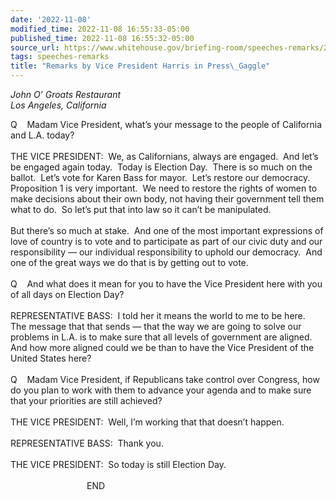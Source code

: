 ```yaml
---
date: '2022-11-08'
modified_time: 2022-11-08 16:55:33-05:00
published_time: 2022-11-08 16:55:32-05:00
source_url: https://www.whitehouse.gov/briefing-room/speeches-remarks/2022/11/08/remarks-by-vice-president-harris-in-press-gaggle-7/
tags: speeches-remarks
title: "Remarks by Vice President Harris in Press\_Gaggle"
---
```

 
*John O’ Groats Restaurant  
Los Angeles, California*

Q    Madam Vice President, what’s your message to the people of
California and L.A. today?  
   
THE VICE PRESIDENT:  We, as Californians, always are engaged.  And let’s
be engaged again today.  Today is Election Day.  There is so much on the
ballot.  Let’s vote for Karen Bass for mayor.  Let’s restore our
democracy.  Proposition 1 is very important.  We need to restore the
rights of women to make decisions about their own body, not having their
government tell them what to do.  So let’s put that into law so it can’t
be manipulated.   
   
But there’s so much at stake.  And one of the most important expressions
of love of country is to vote and to participate as part of our civic
duty and our responsibility — our individual responsibility to uphold
our democracy.  And one of the great ways we do that is by getting out
to vote.  
   
Q    And what does it mean for you to have the Vice President here with
you of all days on Election Day?   
   
REPRESENTATIVE BASS:  I told her it means the world to me to be here. 
The message that that sends — that the way we are going to solve our
problems in L.A. is to make sure that all levels of government are
aligned.  And how more aligned could we be than to have the Vice
President of the United States here?   
   
Q    Madam Vice President, if Republicans take control over Congress,
how do you plan to work with them to advance your agenda and to make
sure that your priorities are still achieved?  
   
THE VICE PRESIDENT:  Well, I’m working that that doesn’t happen.  
   
REPRESENTATIVE BASS:  Thank you.  
   
THE VICE PRESIDENT:  So today is still Election Day.   
   
                               END  
  
